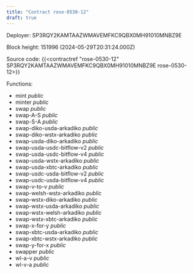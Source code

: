 ```yaml
---
title: "Contract rose-0530-12"
draft: true
---
```

Deployer: SP3RQY2KAMTAAZWMAVEMFKC9QBX0MH91010MNBZ9E


 



Block height: 151996 (2024-05-29T20:31:24.000Z)

Source code: {{<contractref "rose-0530-12" SP3RQY2KAMTAAZWMAVEMFKC9QBX0MH91010MNBZ9E rose-0530-12>}}

Functions:

* mint _public_
* minter _public_
* swap _public_
* swap-A-S _public_
* swap-S-A _public_
* swap-diko-usda-arkadiko _public_
* swap-diko-wstx-arkadiko _public_
* swap-usda-diko-arkadiko _public_
* swap-usda-usdc-bitflow-v2 _public_
* swap-usda-usdc-bitflow-v4 _public_
* swap-usda-wstx-arkadiko _public_
* swap-usda-xbtc-arkadiko _public_
* swap-usdc-usda-bitflow-v2 _public_
* swap-usdc-usda-bitflow-v4 _public_
* swap-v-to-v _public_
* swap-welsh-wstx-arkadiko _public_
* swap-wstx-diko-arkadiko _public_
* swap-wstx-usda-arkadiko _public_
* swap-wstx-welsh-arkadiko _public_
* swap-wstx-xbtc-arkadiko _public_
* swap-x-for-y _public_
* swap-xbtc-usda-arkadiko _public_
* swap-xbtc-wstx-arkadiko _public_
* swap-y-for-x _public_
* swapper _public_
* wl-a-v _public_
* wl-v-a _public_
